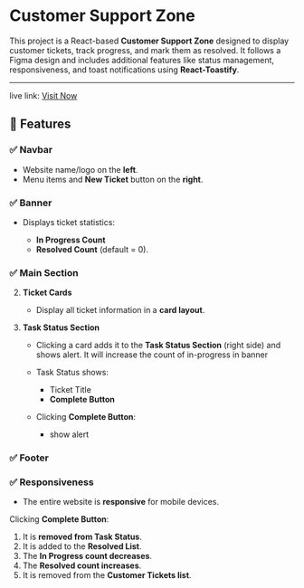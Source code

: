 # Customer Support Zone

This project is a React-based **Customer Support Zone** designed to display customer tickets, track progress, and mark them as resolved. It follows a Figma design and includes additional features like status management, responsiveness, and toast notifications using **React-Toastify**.

---

live link: [Visit Now](https://customer-support-system-delta.vercel.app/)

## 📌 Features

### ✅ Navbar

- Website name/logo on the **left**.
- Menu items and **New Ticket** button on the **right**.

### ✅ Banner

- Displays ticket statistics:

  - **In Progress Count**
  - **Resolved Count** (default = 0).

### ✅ Main Section

2. **Ticket Cards**

   - Display all ticket information in a **card layout**.

3. **Task Status Section**

   - Clicking a card adds it to the **Task Status Section** (right side) and shows alert. It will increase the count of in-progress in banner
   - Task Status shows:

     - Ticket Title
     - **Complete Button**

   - Clicking **Complete Button**:

     - show alert

### ✅ Footer

### ✅ Responsiveness

- The entire website is **responsive** for mobile devices.

Clicking **Complete Button**:

1. It is **removed from Task Status**.
2. It is added to the **Resolved List**.
3. The **In Progress count decreases**.
4. The **Resolved count increases**.
5. It is removed from the **Customer Tickets list**.
